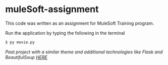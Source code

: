 # muleSoft-assignment

This code was written as an assignment for MuleSoft Training program.

Run the application by typing the following in the terminal

```sh
$ py movie.py
```

_Past project with a similar theme and additional technologies like Flask and BeautifulSoup [HERE](https://github.com/M-Shehzad/actorHunt)_
